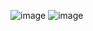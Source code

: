 
![image](https://github.com/VedhaMahendran/Auto.Driving.Car.Simulation/assets/151136060/9c779b16-d18a-4a0e-9134-5f41334a6c6d)
![image](https://github.com/VedhaMahendran/Auto.Driving.Car.Simulation/assets/151136060/7bf1a351-bfe5-4d6c-abd2-acdfa8c6008c)
